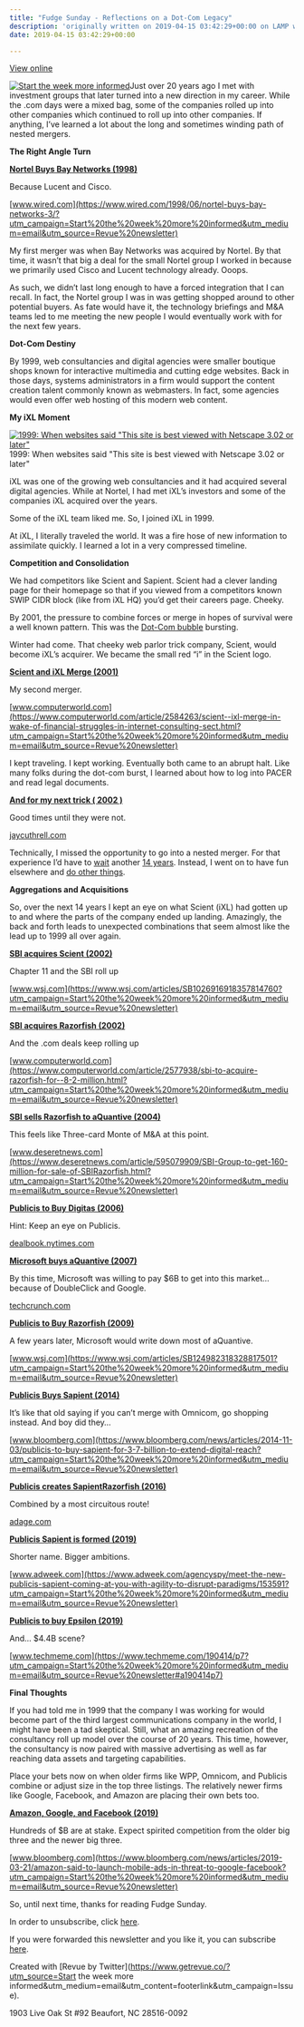 ```yaml
---
title: "Fudge Sunday - Reflections on a Dot-Com Legacy"
description: 'originally written on 2019-04-15 03:42:29+00:00 on LAMP with vi, WordPress, Jekyll, Gatsby Cloud, Netlify, Revue, Substack, or Buttondown'
date: 2019-04-15 03:42:29+00:00

---
```


[View online](https://sunday.fudge.org/issues/fudge-sunday-reflections-on-a-dot-com-legacy-171926?utm_campaign=Issue&utm_content=view_in_browser&utm_medium=email&utm_source=Start+the+week+more+informed)

[![Start the week more informed](https://bucketeer-e05bbc84-baa3-437e-9518-adb32be77984.s3.amazonaws.com/public/images/25ab1d15-c004-4b1a-b182-1479d04e62bb_1200x115.png "Start the week more informed")](https://substackcdn.com/image/fetch/f_auto,q_auto:good,fl_progressive:steep/https%3A%2F%2Fbucketeer-e05bbc84-baa3-437e-9518-adb32be77984.s3.amazonaws.com%2Fpublic%2Fimages%2F25ab1d15-c004-4b1a-b182-1479d04e62bb_1200x115.png)Just over 20 years ago I met with investment groups that later turned into a new direction in my career. While the .com days were a mixed bag, some of the companies rolled up into other companies which continued to roll up into other companies. If anything, I’ve learned a lot about the long and sometimes winding path of nested mergers.

 **The Right Angle Turn**

**[Nortel Buys Bay Networks (1998)](https://www.wired.com/1998/06/nortel-buys-bay-networks-3/?utm_campaign=Start%20the%20week%20more%20informed&utm_medium=email&utm_source=Revue%20newsletter)**

Because Lucent and Cisco.

[www.wired.com](https://www.wired.com/1998/06/nortel-buys-bay-networks-3/?utm_campaign=Start%20the%20week%20more%20informed&utm_medium=email&utm_source=Revue%20newsletter)

My first merger was when Bay Networks was acquired by Nortel. By that time, it wasn’t that big a deal for the small Nortel group I worked in because we primarily used Cisco and Lucent technology already. Ooops.

As such, we didn’t last long enough to have a forced integration that I can recall. In fact, the Nortel group I was in was getting shopped around to other potential buyers. As fate would have it, the technology briefings and M&A teams led to me meeting the new people I would eventually work with for the next few years.

 **Dot-Com Destiny**

By 1999, web consultancies and digital agencies were smaller boutique shops known for interactive multimedia and cutting edge websites. Back in those days, systems administrators in a firm would support the content creation talent commonly known as webmasters. In fact, some agencies would even offer web hosting of this modern web content.

 **My iXL Moment**

[![1999: When websites said "This site is best viewed with Netscape 3.02 or later"](https://bucketeer-e05bbc84-baa3-437e-9518-adb32be77984.s3.amazonaws.com/public/images/5011c0ae-deb3-41b7-acc8-8bd4476eafae_600x398.jpeg "1999: When websites said \"This site is best viewed with Netscape 3.02 or later\"")](https://substackcdn.com/image/fetch/f_auto,q_auto:good,fl_progressive:steep/https%3A%2F%2Fbucketeer-e05bbc84-baa3-437e-9518-adb32be77984.s3.amazonaws.com%2Fpublic%2Fimages%2F5011c0ae-deb3-41b7-acc8-8bd4476eafae_600x398.jpeg)1999: When websites said "This site is best viewed with Netscape 3.02 or later"

iXL was one of the growing web consultancies and it had acquired several digital agencies. While at Nortel, I had met iXL’s investors and some of the companies iXL acquired over the years.

Some of the iXL team liked me. So, I joined iXL in 1999.

At iXL, I literally traveled the world. It was a fire hose of new information to assimilate quickly. I learned a lot in a very compressed timeline.

 **Competition and Consolidation**

We had competitors like Scient and Sapient. Scient had a clever landing page for their homepage so that if you viewed from a competitors known SWIP CIDR block (like from iXL HQ) you’d get their careers page. Cheeky.

By 2001, the pressure to combine forces or merge in hopes of survival were a well known pattern. This was the [Dot-Com bubble](https://en.wikipedia.org/wiki/Dot-com_bubble?utm_campaign=Start%20the%20week%20more%20informed&utm_medium=email&utm_source=Revue%20newsletter) bursting.

Winter had come. That cheeky web parlor trick company, Scient, would become iXL’s acquirer. We became the small red “i” in the Scient logo.

**[Scient and iXL Merge (2001)](https://www.computerworld.com/article/2584263/scient--ixl-merge-in-wake-of-financial-struggles-in-internet-consulting-sect.html?utm_campaign=Start%20the%20week%20more%20informed&utm_medium=email&utm_source=Revue%20newsletter)**

My second merger.

[www.computerworld.com](https://www.computerworld.com/article/2584263/scient--ixl-merge-in-wake-of-financial-struggles-in-internet-consulting-sect.html?utm_campaign=Start%20the%20week%20more%20informed&utm_medium=email&utm_source=Revue%20newsletter)

I kept traveling. I kept working. Eventually both came to an abrupt halt. Like many folks during the dot-com burst, I learned about how to log into PACER and read legal documents.

**[And for my next trick ( 2002 )](https://jaycuthrell.com/and-for-my-next-trick/?utm_campaign=Start%20the%20week%20more%20informed&utm_medium=email&utm_source=Revue%20newsletter)**

Good times until they were not.

[jaycuthrell.com](https://jaycuthrell.com/and-for-my-next-trick/?utm_campaign=Start%20the%20week%20more%20informed&utm_medium=email&utm_source=Revue%20newsletter)

Technically, I missed the opportunity to go into a nested merger. For that experience I’d have to [wait](https://jaycuthrell.com/emc-converged-platforms/?utm_campaign=Start%20the%20week%20more%20informed&utm_medium=email&utm_source=Revue%20newsletter) another [14 years](https://jaycuthrell.com/dell-emc-converged-platforms-and-solutions/?utm_campaign=Start%20the%20week%20more%20informed&utm_medium=email&utm_source=Revue%20newsletter). Instead, I went on to have fun elsewhere and [do other things](https://jaycuthrell.com/resume/?utm_campaign=Start%20the%20week%20more%20informed&utm_medium=email&utm_source=Revue%20newsletter).

 **Aggregations and Acquisitions**

So, over the next 14 years I kept an eye on what Scient (iXL) had gotten up to and where the parts of the company ended up landing. Amazingly, the back and forth leads to unexpected combinations that seem almost like the lead up to 1999 all over again.

**[SBI acquires Scient (2002)](https://www.wsj.com/articles/SB1026916918357814760?utm_campaign=Start%20the%20week%20more%20informed&utm_medium=email&utm_source=Revue%20newsletter)**

Chapter 11 and the SBI roll up

[www.wsj.com](https://www.wsj.com/articles/SB1026916918357814760?utm_campaign=Start%20the%20week%20more%20informed&utm_medium=email&utm_source=Revue%20newsletter)

**[SBI acquires Razorfish (2002)](https://www.computerworld.com/article/2577938/sbi-to-acquire-razorfish-for--8-2-million.html?utm_campaign=Start%20the%20week%20more%20informed&utm_medium=email&utm_source=Revue%20newsletter)**

And the .com deals keep rolling up

[www.computerworld.com](https://www.computerworld.com/article/2577938/sbi-to-acquire-razorfish-for--8-2-million.html?utm_campaign=Start%20the%20week%20more%20informed&utm_medium=email&utm_source=Revue%20newsletter)

**[SBI sells Razorfish to aQuantive (2004)](https://www.deseretnews.com/article/595079909/SBI-Group-to-get-160-million-for-sale-of-SBIRazorfish.html?utm_campaign=Start%20the%20week%20more%20informed&utm_medium=email&utm_source=Revue%20newsletter)**

This feels like Three-card Monte of M&A at this point.

[www.deseretnews.com](https://www.deseretnews.com/article/595079909/SBI-Group-to-get-160-million-for-sale-of-SBIRazorfish.html?utm_campaign=Start%20the%20week%20more%20informed&utm_medium=email&utm_source=Revue%20newsletter)

**[Publicis to Buy Digitas (2006)](https://dealbook.nytimes.com/2006/12/20/publicis-to-buy-digitas-for-13-billion/?utm_campaign=Start%20the%20week%20more%20informed&utm_medium=email&utm_source=Revue%20newsletter)**

Hint: Keep an eye on Publicis.

[dealbook.nytimes.com](https://dealbook.nytimes.com/2006/12/20/publicis-to-buy-digitas-for-13-billion/?utm_campaign=Start%20the%20week%20more%20informed&utm_medium=email&utm_source=Revue%20newsletter)

**[Microsoft buys aQuantive (2007)](https://techcrunch.com/2007/05/18/microsoft-pays-6-billion-for-aquantive/?utm_campaign=Start%20the%20week%20more%20informed&utm_medium=email&utm_source=Revue%20newsletter)**

By this time, Microsoft was willing to pay $6B to get into this market… because of DoubleClick and Google.

[techcrunch.com](https://techcrunch.com/2007/05/18/microsoft-pays-6-billion-for-aquantive/?utm_campaign=Start%20the%20week%20more%20informed&utm_medium=email&utm_source=Revue%20newsletter)

**[Publicis to Buy Razorfish (2009)](https://www.wsj.com/articles/SB124982318328817501?utm_campaign=Start%20the%20week%20more%20informed&utm_medium=email&utm_source=Revue%20newsletter)**

A few years later, Microsoft would write down most of aQuantive.

[www.wsj.com](https://www.wsj.com/articles/SB124982318328817501?utm_campaign=Start%20the%20week%20more%20informed&utm_medium=email&utm_source=Revue%20newsletter)

**[Publicis Buys Sapient (2014)](https://www.bloomberg.com/news/articles/2014-11-03/publicis-to-buy-sapient-for-3-7-billion-to-extend-digital-reach?utm_campaign=Start%20the%20week%20more%20informed&utm_medium=email&utm_source=Revue%20newsletter)**

It’s like that old saying if you can’t merge with Omnicom, go shopping instead. And boy did they…

[www.bloomberg.com](https://www.bloomberg.com/news/articles/2014-11-03/publicis-to-buy-sapient-for-3-7-billion-to-extend-digital-reach?utm_campaign=Start%20the%20week%20more%20informed&utm_medium=email&utm_source=Revue%20newsletter)

**[Publicis creates SapientRazorfish (2016)](https://adage.com/article/agency-news/publicis-merges-sapientnitro-razorfish/306823?utm_campaign=Start%20the%20week%20more%20informed&utm_medium=email&utm_source=Revue%20newsletter)**

Combined by a most circuitous route!

[adage.com](https://adage.com/article/agency-news/publicis-merges-sapientnitro-razorfish/306823?utm_campaign=Start%20the%20week%20more%20informed&utm_medium=email&utm_source=Revue%20newsletter)

**[Publicis Sapient is formed (2019)](https://www.adweek.com/agencyspy/meet-the-new-publicis-sapient-coming-at-you-with-agility-to-disrupt-paradigms/153591?utm_campaign=Start%20the%20week%20more%20informed&utm_medium=email&utm_source=Revue%20newsletter)**

Shorter name. Bigger ambitions.

[www.adweek.com](https://www.adweek.com/agencyspy/meet-the-new-publicis-sapient-coming-at-you-with-agility-to-disrupt-paradigms/153591?utm_campaign=Start%20the%20week%20more%20informed&utm_medium=email&utm_source=Revue%20newsletter)

**[Publicis to buy Epsilon (2019)](https://www.techmeme.com/190414/p7?utm_campaign=Start%20the%20week%20more%20informed&utm_medium=email&utm_source=Revue%20newsletter#a190414p7)**

And… $4.4B scene?

[www.techmeme.com](https://www.techmeme.com/190414/p7?utm_campaign=Start%20the%20week%20more%20informed&utm_medium=email&utm_source=Revue%20newsletter#a190414p7)

 **Final Thoughts**

If you had told me in 1999 that the company I was working for would become part of the third largest communications company in the world, I might have been a tad skeptical. Still, what an amazing recreation of the consultancy roll up model over the course of 20 years. This time, however, the consultancy is now paired with massive advertising as well as far reaching data assets and targeting capabilities.

Place your bets now on when older firms like WPP, Omnicom, and Publicis combine or adjust size in the top three listings. The relatively newer firms like Google, Facebook, and Amazon are placing their own bets too.

**[Amazon, Google, and Facebook (2019)](https://www.bloomberg.com/news/articles/2019-03-21/amazon-said-to-launch-mobile-ads-in-threat-to-google-facebook?utm_campaign=Start%20the%20week%20more%20informed&utm_medium=email&utm_source=Revue%20newsletter)**

Hundreds of $B are at stake. Expect spirited competition from the older big three and the newer big three.

[www.bloomberg.com](https://www.bloomberg.com/news/articles/2019-03-21/amazon-said-to-launch-mobile-ads-in-threat-to-google-facebook?utm_campaign=Start%20the%20week%20more%20informed&utm_medium=email&utm_source=Revue%20newsletter)

So, until next time, thanks for reading Fudge Sunday.

In order to unsubscribe, click [here](#).

If you were forwarded this newsletter and you like it, you can subscribe [here](https://sunday.fudge.org/?utm_campaign=Issue&utm_content=forwarded&utm_medium=email&utm_source=Start+the+week+more+informed).

Created with [Revue by Twitter](https://www.getrevue.co/?utm_source=Start the week more informed&utm_medium=email&utm_content=footerlink&utm_campaign=Issue).

1903 Live Oak St #92 Beaufort, NC 28516-0092

